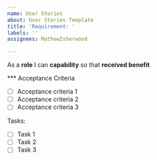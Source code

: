 ```yaml
---
name: User Stories
about: User Stories Template
title: 'Requirement: '
labels: ''
assignees: MathewIsherwood

---
```


As a **role** I can **capability** so that **received benefit**


*** Acceptance Criteria

- [ ] Acceptance criteria 1
- [ ] Acceptance criteria 2
- [ ] Acceptance criteria 3

Tasks:
- [ ] Task 1
- [ ] Task 2
- [ ] Task 3
